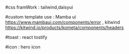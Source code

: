 #css framWork :  tailwind,daisyui

#custom template use : Mamba ui https://www.mambaui.com/components/error , kitwind https://kitwind.io/products/kometa/components/headers

#toast : react tostify

#icon : hero icon


